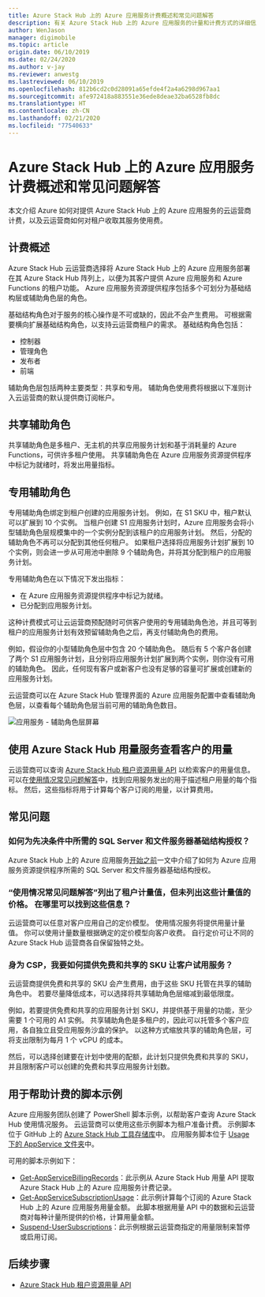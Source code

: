 ```yaml
---
title: Azure Stack Hub 上的 Azure 应用服务计费概述和常见问题解答
description: 有关 Azure Stack Hub 上的 Azure 应用服务的计量和计费方式的详细信息。
author: WenJason
manager: digimobile
ms.topic: article
origin.date: 06/10/2019
ms.date: 02/24/2020
ms.author: v-jay
ms.reviewer: anwestg
ms.lastreviewed: 06/10/2019
ms.openlocfilehash: 812b6cd2c0d28091a65efde4f2a4a6298d967aa1
ms.sourcegitcommit: afe972418a883551e36ede8deae32ba6528fb8dc
ms.translationtype: HT
ms.contentlocale: zh-CN
ms.lasthandoff: 02/21/2020
ms.locfileid: "77540633"
---
```

# <a name="azure-app-service-on-azure-stack-hub-billing-overview-and-faq"></a>Azure Stack Hub 上的 Azure 应用服务计费概述和常见问题解答

本文介绍 Azure 如何对提供 Azure Stack Hub 上的 Azure 应用服务的云运营商计费，以及云运营商如何对租户收取其服务使用费。

## <a name="billing-overview"></a>计费概述

Azure Stack Hub 云运营商选择将 Azure Stack Hub 上的 Azure 应用服务部署在其 Azure Stack Hub 阵列上，以便为其客户提供 Azure 应用服务和 Azure Functions 的租户功能。 Azure 应用服务资源提供程序包括多个可划分为基础结构层或辅助角色层的角色。

基础结构角色对于服务的核心操作是不可或缺的，因此不会产生费用。 可根据需要横向扩展基础结构角色，以支持云运营商租户的需求。 基础结构角色包括：

- 控制器
- 管理角色
- 发布者
- 前端

辅助角色层包括两种主要类型：共享和专用。 辅助角色使用费将根据以下准则计入云运营商的默认提供商订阅帐户。

## <a name="shared-workers"></a>共享辅助角色

共享辅助角色是多租户、无主机的共享应用服务计划和基于消耗量的 Azure Functions，可供许多租户使用。 共享辅助角色在 Azure 应用服务资源提供程序中标记为就绪时，将发出用量指标。

## <a name="dedicated-workers"></a>专用辅助角色

专用辅助角色绑定到租户创建的应用服务计划。 例如，在 S1 SKU 中，租户默认可以扩展到 10 个实例。 当租户创建 S1 应用服务计划时，Azure 应用服务会将小型辅助角色层规模集中的一个实例分配到该租户的应用服务计划。 然后，分配的辅助角色不再可以分配到其他任何租户。 如果租户选择将应用服务计划扩展到 10 个实例，则会进一步从可用池中删除 9 个辅助角色，并将其分配到租户的应用服务计划。

专用辅助角色在以下情况下发出指标：

- 在 Azure 应用服务资源提供程序中标记为就绪。
- 已分配到应用服务计划。

这种计费模式可让云运营商预配随时可供客户使用的专用辅助角色池，并且可等到租户的应用服务计划有效预留辅助角色之后，再支付辅助角色的费用。 

例如，假设你的小型辅助角色层中包含 20 个辅助角色。 随后有 5 个客户各创建了两个 S1 应用服务计划，且分别将应用服务计划扩展到两个实例，则你没有可用的辅助角色。 因此，任何现有客户或新客户也没有足够的容量可扩展或创建新的应用服务计划。 

云运营商可以在 Azure Stack Hub 管理界面的 Azure 应用服务配置中查看辅助角色层，以查看每个辅助角色层当前可用的辅助角色数目。

![应用服务 - 辅助角色层屏幕][1]

## <a name="see-customer-usage-by-using-the-azure-stack-hub-usage-service"></a>使用 Azure Stack Hub 用量服务查看客户的用量

云运营商可以查询 [Azure Stack Hub 租户资源用量 API](azure-stack-tenant-resource-usage-api.md) 以检索客户的用量信息。 可以在[使用情况常见问题解答](azure-stack-usage-related-faq.md)中，找到应用服务发出的用于描述租户用量的每个指标。 然后，这些指标将用于计算每个客户订阅的用量，以计算费用。

## <a name="frequently-asked-questions"></a>常见问题

### <a name="how-do-i-license-the-sql-server-and-file-server-infrastructure-required-in-the-prerequisites"></a>如何为先决条件中所需的 SQL Server 和文件服务器基础结构授权？

Azure Stack Hub 上的 Azure 应用服务[开始之前](azure-stack-app-service-before-you-get-started.md#licensing-concerns-for-required-file-server-and-sql-server)一文中介绍了如何为 Azure 应用服务资源提供程序所需的 SQL Server 和文件服务器基础结构授权。

### <a name="the-usage-faq-lists-the-tenant-meters-but-not-the-prices-for-those-meters-where-can-i-find-them"></a>“使用情况常见问题解答”列出了租户计量值，但未列出这些计量值的价格。 在哪里可以找到这些信息？

云运营商可以任意对客户应用自己的定价模型。 使用情况服务将提供用量计量值。 你可以使用计量数量根据确定的定价模型向客户收费。 自行定价可让不同的 Azure Stack Hub 运营商各自保留独特之处。

### <a name="as-a-csp-how-can-i-offer-free-and-shared-skus-for-customers-to-try-out-the-service"></a>身为 CSP，我要如何提供免费和共享的 SKU 让客户试用服务？

云运营商提供免费和共享的 SKU 会产生费用，由于这些 SKU 托管在共享的辅助角色中。 若要尽量降低成本，可以选择将共享辅助角色层缩减到最低限度。 

例如，若要提供免费和共享的应用服务计划 SKU，并提供基于用量的功能，至少需要 1 个可用的 A1 实例。 共享辅助角色是多租户的，因此可以托管多个客户应用，各自独立且受应用服务沙盒的保护。 以这种方式缩放共享的辅助角色层，可将支出限制为每月 1 个 vCPU 的成本。

然后，可以选择创建要在计划中使用的配额，此计划只提供免费和共享的 SKU，并且限制客户可以创建的免费和共享应用服务计划数。

## <a name="sample-scripts-to-assist-with-billing"></a>用于帮助计费的脚本示例

Azure 应用服务团队创建了 PowerShell 脚本示例，以帮助客户查询 Azure Stack Hub 使用情况服务。 云运营商可以使用这些示例脚本为租户准备计费。 示例脚本位于 GitHub 上的 [Azure Stack Hub 工具存储库](https://github.com/Azure/AzureStack-tools)中。 应用服务脚本位于 [Usage 下的 AppService 文件夹](https://aka.ms/aa6zku8)中。

可用的脚本示例如下：

- [Get-AppServiceBillingRecords](https://aka.ms/aa6zku2)：此示例从 Azure Stack Hub 用量 API 提取 Azure Stack Hub 上的 Azure 应用服务计费记录。
- [Get-AppServiceSubscriptionUsage](https://aka.ms/aa6zku6)：此示例计算每个订阅的 Azure Stack Hub 上的 Azure 应用服务用量金额。 此脚本根据用量 API 中的数据和云运营商对每种计量所提供的价格，计算用量金额。
- [Suspend-UserSubscriptions](https://aka.ms/aa6zku7)：此示例根据云运营商指定的用量限制来暂停或启用订阅。

## <a name="next-steps"></a>后续步骤

- [Azure Stack Hub 租户资源用量 API](azure-stack-tenant-resource-usage-api.md)

<!--Image references-->
[1]: ./media/app-service-billing-faq/app-service-worker-tiers.png
